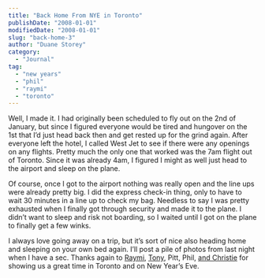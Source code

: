```yaml
---
title: "Back Home From NYE in Toronto"
publishDate: "2008-01-01"
modifiedDate: "2008-01-01"
slug: "back-home-3"
author: "Duane Storey"
category:
  - "Journal"
tag:
  - "new years"
  - "phil"
  - "raymi"
  - "toronto"
---
```


Well, I made it. I had originally been scheduled to fly out on the 2nd of January, but since I figured everyone would be tired and hungover on the 1st that I’d just head back then and get rested up for the grind again. After everyone left the hotel, I called West Jet to see if there were any openings on any flights. Pretty much the only one that worked was the 7am flight out of Toronto. Since it was already 4am, I figured I might as well just head to the airport and sleep on the plane.

Of course, once I got to the airport nothing was really open and the line ups were already pretty big. I did the express check-in thing, only to have to wait 30 minutes in a line up to check my bag. Needless to say I was pretty exhausted when I finally got through security and made it to the plane. I didn’t want to sleep and risk not boarding, so I waited until I got on the plane to finally get a few winks.

I always love going away on a trip, but it’s sort of nice also heading home and sleeping on your own bed again. I’ll post a pile of photos from last night when I have a sec. Thanks again to [Raymi](http://raymitheminx.com), [Tony](http://busblog.com), Pitt, Phil, [and Christie](http://exhausticated.com) for showing us a great time in Toronto and on New Year’s Eve.